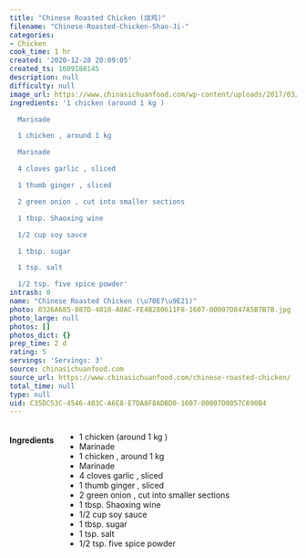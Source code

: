```yaml
---
title: "Chinese Roasted Chicken (烧鸡)"
filename: "Chinese-Roasted-Chicken-Shao-Ji-"
categories:
- Chicken
cook_time: 1 hr
created: '2020-12-28 20:09:05'
created_ts: 1609186145
description: null
difficulty: null
image_url: https://www.chinasichuanfood.com/wp-content/uploads/2017/03/Chinese-roasted-Chicken-3-copy-300x450.jpg
ingredients: '1 chicken (around 1 kg )

  Marinade

  1 chicken , around 1 kg

  Marinade

  4 cloves garlic , sliced

  1 thumb ginger , sliced

  2 green onion , cut into smaller sections

  1 tbsp. Shaoxing wine

  1/2 cup soy sauce

  1 tbsp. sugar

  1 tsp. salt

  1/2 tsp. five spice powder'
intrash: 0
name: "Chinese Roasted Chicken (\u70E7\u9E21)"
photo: 0326A685-887D-4010-A0AC-FE4B280611F8-1607-00007D847A5B7B7B.jpg
photo_large: null
photos: []
photos_dict: {}
prep_time: 2 d
rating: 5
servings: 'Servings: 3'
source: chinasichuanfood.com
source_url: https://www.chinasichuanfood.com/chinese-roasted-chicken/
total_time: null
type: null
uid: C35DC53C-4546-403C-A6E8-E7DA8F8ADBD0-1607-00007D8057C690B4
---
```

<div class="large-8 medium-7 columns" id="writeup">	</div><!-- #writeup -->
</div><!-- #row-one -->
<div class="row" id="row-two">	<div class="medium-4 small-5 columns"><h4 id="ingredients">Ingredients</h4><div class="box box-ingredients content"><ul>
<li>1 chicken (around 1 kg )</li>
<li>Marinade</li>
<li>1 chicken , around 1 kg</li>
<li>Marinade</li>
<li>4 cloves garlic , sliced</li>
<li>1 thumb ginger , sliced</li>
<li>2 green onion , cut into smaller sections</li>
<li>1 tbsp. Shaoxing wine</li>
<li>1/2 cup soy sauce</li>
<li>1 tbsp. sugar</li>
<li>1 tsp. salt</li>
<li>1/2 tsp. five spice powder</li>
</ul>
</div>	</div>	<div class="medium-6 small-7 columns">	</div>